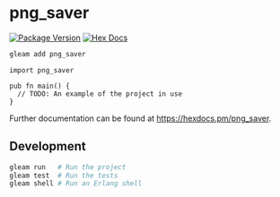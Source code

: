 # png_saver

[![Package Version](https://img.shields.io/hexpm/v/png_saver)](https://hex.pm/packages/png_saver)
[![Hex Docs](https://img.shields.io/badge/hex-docs-ffaff3)](https://hexdocs.pm/png_saver/)

```sh
gleam add png_saver
```
```gleam
import png_saver

pub fn main() {
  // TODO: An example of the project in use
}
```

Further documentation can be found at <https://hexdocs.pm/png_saver>.

## Development

```sh
gleam run   # Run the project
gleam test  # Run the tests
gleam shell # Run an Erlang shell
```
